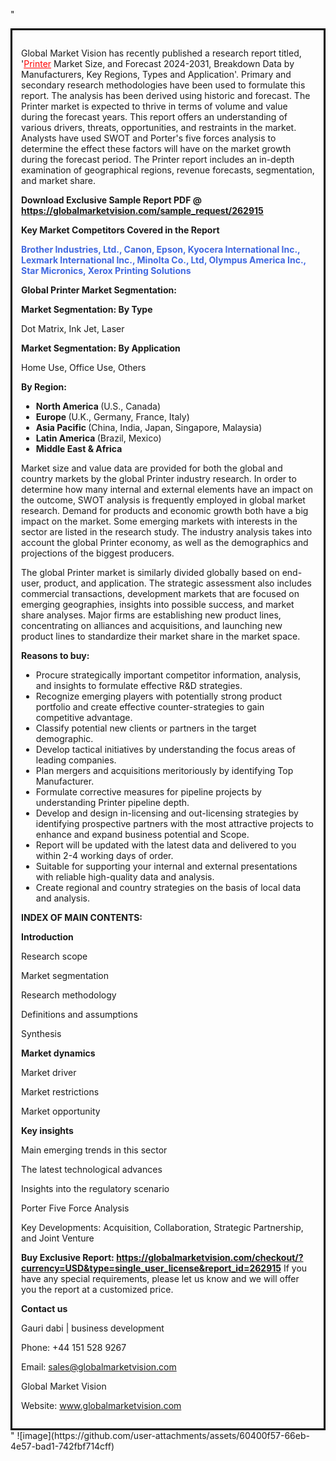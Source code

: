 "<div style='border: 3px solid black; padding: 1em;'>

Global Market Vision has recently published a research report titled, '<a style='color: #ff0000;' href='https://globalmarketvision.com/reports/global-printer-market/262915'>Printer</a> Market Size, and Forecast 2024-2031, Breakdown Data by Manufacturers, Key Regions, Types and Application'. Primary and secondary research methodologies have been used to formulate this report. The analysis has been derived using historic and forecast. The Printer market is expected to thrive in terms of volume and value during the forecast years. This report offers an understanding of various drivers, threats, opportunities, and restraints in the market. Analysts have used SWOT and Porter's five forces analysis to determine the effect these factors will have on the market growth during the forecast period. The Printer report includes an in-depth examination of geographical regions, revenue forecasts, segmentation, and market share.

<strong>Download Exclusive Sample Report PDF @</strong><strong> <a style='color: #ff0000;' href='https://globalmarketvision.com/sample_request/262915?utm_source=linkedinPulse&utm_medium=Bhagyashree&utm_campaign=SN'><strong>https://globalmarketvision.com/sample_request/262915 </strong></a></strong>

<strong>Key Market Competitors Covered in the Report</strong>

<strong style='color: #4169e1;'>Brother Industries, Ltd., Canon, Epson, Kyocera International Inc., Lexmark International Inc., Minolta Co., Ltd, Olympus America Inc., Star Micronics, Xerox Printing Solutions</strong>

<strong>Global Printer Market Segmentation:</strong>

<strong>Market Segmentation: By Type</strong>

Dot Matrix, Ink Jet, Laser

<strong>Market Segmentation: By Application</strong>

Home Use, Office Use, Others

<strong>By Region:</strong>
<ul>
  <li><strong> North America </strong>(U.S., Canada)</li>
  <li><strong> Europe </strong>(U.K., Germany, France, Italy)</li>
  <li><strong> Asia Pacific </strong>(China, India, Japan, Singapore, Malaysia)</li>
  <li><strong> Latin America </strong>(Brazil, Mexico)</li>
  <li><strong> Middle East &amp; Africa</strong></li>
</ul>
Market size and value data are provided for both the global and country markets by the global Printer industry research. In order to determine how many internal and external elements have an impact on the outcome, SWOT analysis is frequently employed in global market research. Demand for products and economic growth both have a big impact on the market. Some emerging markets with interests in the sector are listed in the research study. The industry analysis takes into account the global Printer economy, as well as the demographics and projections of the biggest producers.

The global Printer market is similarly divided globally based on end-user, product, and application. The strategic assessment also includes commercial transactions, development markets that are focused on emerging geographies, insights into possible success, and market share analyses. Major firms are establishing new product lines, concentrating on alliances and acquisitions, and launching new product lines to standardize their market share in the market space.

<strong>Reasons to buy:</strong>
<ul>
  <li>Procure strategically important competitor information, analysis, and insights to formulate effective R&amp;D strategies.</li>
  <li>Recognize emerging players with potentially strong product portfolio and create effective counter-strategies to gain competitive advantage.</li>
  <li>Classify potential new clients or partners in the target demographic.</li>
  <li>Develop tactical initiatives by understanding the focus areas of leading companies.</li>
  <li>Plan mergers and acquisitions meritoriously by identifying Top Manufacturer.</li>
  <li>Formulate corrective measures for pipeline projects by understanding Printer pipeline depth.</li>
  <li>Develop and design in-licensing and out-licensing strategies by identifying prospective partners with the most attractive projects to enhance and expand business potential and Scope.</li>
  <li>Report will be updated with the latest data and delivered to you within 2-4 working days of order.</li>
  <li>Suitable for supporting your internal and external presentations with reliable high-quality data and analysis.</li>
  <li>Create regional and country strategies on the basis of local data and analysis.</li>
</ul>
<strong>INDEX OF MAIN CONTENTS:</strong>

<strong>Introduction</strong>

Research scope

Market segmentation

Research methodology

Definitions and assumptions

Synthesis

<strong>Market dynamics</strong>

Market driver

Market restrictions

Market opportunity

<strong>Key insights</strong>

Main emerging trends in this sector

The latest technological advances

Insights into the regulatory scenario

Porter Five Force Analysis

Key Developments: Acquisition, Collaboration, Strategic Partnership, and Joint Venture

<strong>Buy Exclusive Report:</strong><strong> <a style='color: #ff0000;' href='https://globalmarketvision.com/checkout/?currency=USD&type=single_user_license&report_id=262915?utm_source=linkedinPulse&utm_medium=Bhagyashree&utm_campaign=SN'>https://globalmarketvision.com/checkout/?currency=USD&type=single_user_license&report_id=262915</a></strong>
If you have any special requirements, please let us know and we will offer you the report at a customized price.

<strong>Contact us</strong>

Gauri dabi | business development

Phone: +44 151 528 9267

Email: <a href='mailto:sales@globalmarketvision.com'>sales@globalmarketvision.com</a>

Global Market Vision

Website: <a href='http://www.globalmarketvision.com/'>www.globalmarketvision.com</a>

</div>"
![image](https://github.com/user-attachments/assets/60400f57-66eb-4e57-bad1-742fbf714cff)
